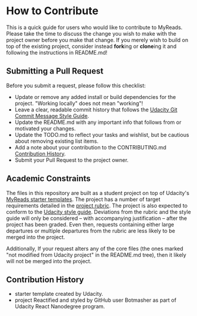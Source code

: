 # How to Contribute

This is a quick guide for users who would like to contribute to MyReads. Please take the time to discuss the change you wish to make with the project owner before you make that change. If you merely wish to build on top of the existing project, consider instead **fork**ing or **clone**ing it and following the instructions in README.md!

## Submitting a Pull Request

Before you submit a request, please follow this checklist:
* Update or remove any added install or build dependencies for the project. "Working locally" does not mean "working"!
* Leave a clear, readable commit history that follows the [Udacity Git Commit Message Style Guide](https://udacity.github.io/git-styleguide/).
* Update the README.md with any important info that follows from or motivated your changes.
* Update the TODO.md to reflect your tasks and wishlist, but be cautious about removing existing list items.
* Add a note about your contribution to the CONTRIBUTING.md [Contribution History](#contribution-history).
* Submit your Pull Request to the project owner.

## Academic Constraints

The files in this repository are built as a student project on top of Udacity's [MyReads starter templates](https://github.com/udacity/reactnd-project-myreads-starter/). The project has a number of target requirements detailed in the [project rubric](https://review.udacity.com/#!/rubrics/918/view). The project is also expected to conform to the [Udacity style guide](http://udacity.github.io/frontend-nanodegree-styleguide/). Deviations from the rubric and the style guide will only be considered – with accompanying justification – after the project has been graded. Even then, requests containing either large departures or multiple departures from the rubric are less likely to be merged into the project.

Additionally, If your request alters any of the core files (the ones marked "not modified from Udacity project" in the README.md tree), then it likely will not be merged into the project.

## Contribution History

* starter template created by Udacity.
* project Reactified and styled by GitHub user Botmasher as part of Udacity React Nanodegree program.